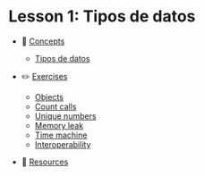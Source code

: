 # Lesson 1: Tipos de datos

* 🧠 [Concepts](CONCEPTS)
  * [Tipos de datos](CONCEPTS/Tipos_de_datos.md)

* ✏️ [Exercises](EXERCISES)
  * [Objects](EXERCISES/1.objects.js)
  * [Count calls](EXERCISES/2.count-calls.js)
  * [Unique numbers](EXERCISES/3.unique-numbers.js)
  * [Memory leak](EXERCISES/4.memory-leak.js)
  * [Time machine](EXERCISES/5.time-machine.js)
  * [Interoperability](EXERCISES/6.interoperability.js)

* 🔗 [Resources](RESOURCES.md)
